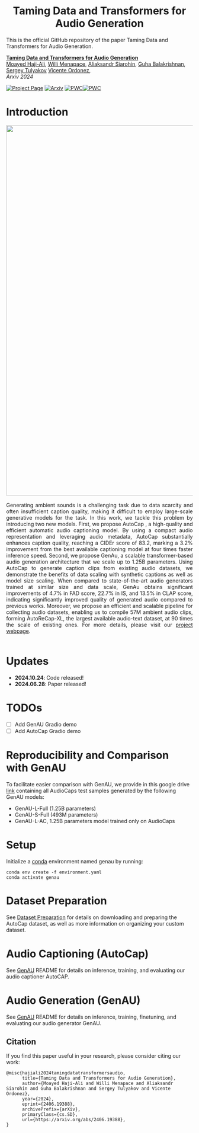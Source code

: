 <h1 align="center">
  <!-- <img src="assets/logo.png" width="50" style="vertical-align: middle;"/> -->
 Taming Data and Transformers for Audio Generation
</h1>

This is the official GitHub repository of the paper Taming Data and Transformers for Audio Generation.

**[Taming Data and Transformers for Audio Generation](https://snap-research.github.io/GenAU)**
</br>
[Moayed Haji-Ali](https://moayedha.com/),
[Willi Menapace](https://www.willimenapace.com/),
[Aliaksandr Siarohin](https://aliaksandrsiarohin.github.io/aliaksandr-siarohin-website/),
[Guha Balakrishnan](https://www.guhabalakrishnan.com),
[Sergey Tulyakov](http://www.stulyakov.com/)
[Vicente Ordonez](https://vislang.ai/),
</br>
*Arxiv 2024*

[![Project Page](https://img.shields.io/badge/Project-Page-green.svg)](https://snap-research.github.io/GenAU) [![Arxiv](https://img.shields.io/badge/arxiv-2406.19388-b31b1b)](https://arxiv.org/abs/2406.19388) [![PWC](https://img.shields.io/endpoint.svg?url=https://paperswithcode.com/badge/taming-data-and-transformers-for-audio-1/audio-captioning-on-audiocaps)](https://paperswithcode.com/sota/audio-captioning-on-audiocaps?p=taming-data-and-transformers-for-audio-1)[![PWC](https://img.shields.io/endpoint.svg?url=https://paperswithcode.com/badge/taming-data-and-transformers-for-audio-1/audio-generation-on-audiocaps)](https://paperswithcode.com/sota/audio-generation-on-audiocaps?p=taming-data-and-transformers-for-audio-1)



# Introduction

<div align="justify">
<div>
<img src="assets/framework.jpg" width="1000" />
</div>
</br>
Generating ambient sounds is a challenging task due to data scarcity and often
insufficient caption quality, making it difficult to employ large-scale generative
models for the task. In this work, we tackle this problem by introducing two
new models. First, we propose AutoCap , a high-quality and efficient automatic
audio captioning model. By using a compact audio representation and leveraging
audio metadata, AutoCap substantially enhances caption quality, reaching a CIDEr
score of 83.2, marking a 3.2% improvement from the best available captioning
model at four times faster inference speed. Second, we propose GenAu, a scalable
transformer-based audio generation architecture that we scale up to 1.25B parameters. Using AutoCap to generate caption clips from existing audio datasets, we
demonstrate the benefits of data scaling with synthetic captions as well as model
size scaling. When compared to state-of-the-art audio generators trained at similar
size and data scale, GenAu obtains significant improvements of 4.7% in FAD
score, 22.7% in IS, and 13.5% in CLAP score, indicating significantly improved
quality of generated audio compared to previous works. Moreover, we propose an
efficient and scalable pipeline for collecting audio datasets, enabling us to compile
57M ambient audio clips, forming AutoReCap-XL, the largest available audio-text
dataset, at 90 times the scale of existing ones. For more details, please visit our <a href='https://snap-research.github.io/GenAU'>project webpage</a>.
</div> 
<br>


# Updates
- **2024.10.24**: Code released!
- **2024.06.28**: Paper released!

# TODOs
- [ ] Add GenAU Gradio demo
- [ ] Add AutoCap Gradio demo

# Reproducibility and Comparison with GenAU
To facilitate easier comparison with GenAU, we provide in this google drive [link](!https://drive.google.com/drive/folders/1Prq-wI1q2NLJeBW-UZ8OMcJ0OHLYfyND?usp=sharing) containing all AudioCaps test samples generated by the following GenAU models:

- GenAU-L-Full (1.25B parameters)
- GenAU-S-Full (493M parameters)
- GenAU-L-AC, 1.25B parameters model trained only on AudioCaps



# Setup
Initialize a [conda](https://docs.conda.io/en/latest) environment named genau by running:
```
conda env create -f environment.yaml
conda activate genau
```
# Dataset Preparation 
See [Dataset Preparation](./dataset_preperation/README.md) for details on downloading and preparing the AutoCap dataset, as well as more information on organizing your custom dataset.

# Audio Captioning (AutoCap)
See [GenAU](./AutoCap/README.md) README for details on inference, training, and evaluating our audio captioner AutoCAP.

# Audio Generation (GenAU)
See [GenAU](./GenAU/README.md) README for details on inference, training, finetuning, and evaluating our audio generator GenAU.


## Citation
If you find this paper useful in your research, please consider citing our work:
```
@misc{hajiali2024tamingdatatransformersaudio,
      title={Taming Data and Transformers for Audio Generation}, 
      author={Moayed Haji-Ali and Willi Menapace and Aliaksandr Siarohin and Guha Balakrishnan and Sergey Tulyakov and Vicente Ordonez},
      year={2024},
      eprint={2406.19388},
      archivePrefix={arXiv},
      primaryClass={cs.SD},
      url={https://arxiv.org/abs/2406.19388}, 
}
```

